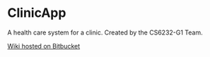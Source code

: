 # **ClinicApp**

A health care system for a clinic. Created by the CS6232-G1 Team.

[Wiki hosted on Bitbucket](https://bitbucket.org/cs6232g1/clinicapp/wiki/)